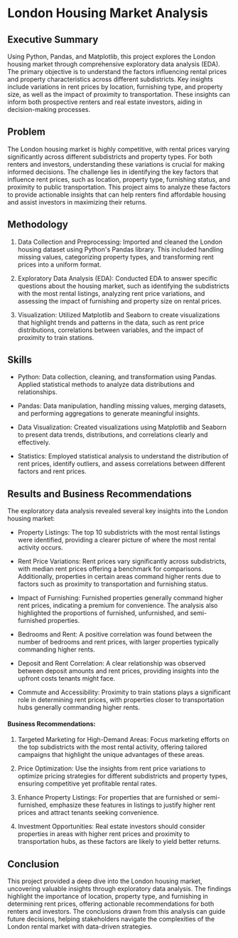 # London Housing Market Analysis

## Executive Summary
Using Python, Pandas, and Matplotlib, this project explores the London housing market through comprehensive exploratory data analysis (EDA). 
The primary objective is to understand the factors influencing rental prices and property characteristics across different subdistricts. 
Key insights include variations in rent prices by location, furnishing type, and property size, as well as the impact of proximity to transportation. 
These insights can inform both prospective renters and real estate investors, aiding in decision-making processes.

## Problem
The London housing market is highly competitive, with rental prices varying significantly across different subdistricts and property types. 
For both renters and investors, understanding these variations is crucial for making informed decisions. 
The challenge lies in identifying the key factors that influence rent prices, such as location, property type, furnishing status, and proximity to public transportation. 
This project aims to analyze these factors to provide actionable insights that can help renters find affordable housing and assist investors in maximizing their returns.

## Methodology
1. Data Collection and Preprocessing: Imported and cleaned the London housing dataset using Python's Pandas library. This included handling missing values, categorizing property types, and transforming rent prices into a uniform format.

2. Exploratory Data Analysis (EDA): Conducted EDA to answer specific questions about the housing market, such as identifying the subdistricts with the most rental listings, analyzing rent price variations, and assessing the impact of furnishing and property size on rental prices.

3. Visualization: Utilized Matplotlib and Seaborn to create visualizations that highlight trends and patterns in the data, such as rent price distributions, correlations between variables, and the impact of proximity to train stations.

## Skills
- Python: Data collection, cleaning, and transformation using Pandas. Applied statistical methods to analyze data distributions and relationships.

- Pandas: Data manipulation, handling missing values, merging datasets, and performing aggregations to generate meaningful insights.

- Data Visualization: Created visualizations using Matplotlib and Seaborn to present data trends, distributions, and correlations clearly and effectively.

- Statistics: Employed statistical analysis to understand the distribution of rent prices, identify outliers, and assess correlations between different factors and rent prices.

## Results and Business Recommendations
The exploratory data analysis revealed several key insights into the London housing market:

- Property Listings: The top 10 subdistricts with the most rental listings were identified, providing a clearer picture of where the most rental activity occurs.

- Rent Price Variations: Rent prices vary significantly across subdistricts, with median rent prices offering a benchmark for comparisons. Additionally, properties in certain areas command higher rents due to factors such as proximity to transportation and furnishing status.

- Impact of Furnishing: Furnished properties generally command higher rent prices, indicating a premium for convenience. The analysis also highlighted the proportions of furnished, unfurnished, and semi-furnished properties.

- Bedrooms and Rent: A positive correlation was found between the number of bedrooms and rent prices, with larger properties typically commanding higher rents.

- Deposit and Rent Correlation: A clear relationship was observed between deposit amounts and rent prices, providing insights into the upfront costs tenants might face.

- Commute and Accessibility: Proximity to train stations plays a significant role in determining rent prices, with properties closer to transportation hubs generally commanding higher rents.

#### Business Recommendations:

1. Targeted Marketing for High-Demand Areas: Focus marketing efforts on the top subdistricts with the most rental activity, offering tailored campaigns that highlight the unique advantages of these areas.

2. Price Optimization: Use the insights from rent price variations to optimize pricing strategies for different subdistricts and property types, ensuring competitive yet profitable rental rates.

3. Enhance Property Listings: For properties that are furnished or semi-furnished, emphasize these features in listings to justify higher rent prices and attract tenants seeking convenience.

4. Investment Opportunities: Real estate investors should consider properties in areas with higher rent prices and proximity to transportation hubs, as these factors are likely to yield better returns.

## Conclusion
This project provided a deep dive into the London housing market, uncovering valuable insights through exploratory data analysis. 
The findings highlight the importance of location, property type, and furnishing in determining rent prices, offering actionable recommendations for both renters and investors. 
The conclusions drawn from this analysis can guide future decisions, helping stakeholders navigate the complexities of the London rental market with data-driven strategies.
